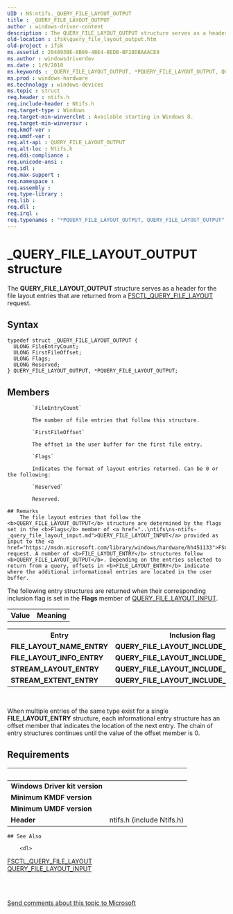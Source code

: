 ```yaml
---
UID : NS:ntifs._QUERY_FILE_LAYOUT_OUTPUT
title : _QUERY_FILE_LAYOUT_OUTPUT
author : windows-driver-content
description : The QUERY_FILE_LAYOUT_OUTPUT structure serves as a header for the file layout entries that are returned from a FSCTL_QUERY_FILE_LAYOUT request.
old-location : ifsk\query_file_layout_output.htm
old-project : ifsk
ms.assetid : 204893BE-8B89-4BE4-BEDB-BF28DBAAACE9
ms.author : windowsdriverdev
ms.date : 1/9/2018
ms.keywords : _QUERY_FILE_LAYOUT_OUTPUT, *PQUERY_FILE_LAYOUT_OUTPUT, QUERY_FILE_LAYOUT_OUTPUT
ms.prod : windows-hardware
ms.technology : windows-devices
ms.topic : struct
req.header : ntifs.h
req.include-header : Ntifs.h
req.target-type : Windows
req.target-min-winverclnt : Available starting in Windows 8.
req.target-min-winversvr : 
req.kmdf-ver : 
req.umdf-ver : 
req.alt-api : QUERY_FILE_LAYOUT_OUTPUT
req.alt-loc : Ntifs.h
req.ddi-compliance : 
req.unicode-ansi : 
req.idl : 
req.max-support : 
req.namespace : 
req.assembly : 
req.type-library : 
req.lib : 
req.dll : 
req.irql : 
req.typenames : "*PQUERY_FILE_LAYOUT_OUTPUT, QUERY_FILE_LAYOUT_OUTPUT"
---
```


# _QUERY_FILE_LAYOUT_OUTPUT structure
The <b>QUERY_FILE_LAYOUT_OUTPUT</b> structure serves as a header for the file layout entries that are returned from a <a href="https://msdn.microsoft.com/library/windows/hardware/hh451133">FSCTL_QUERY_FILE_LAYOUT</a> request.

## Syntax
````
typedef struct _QUERY_FILE_LAYOUT_OUTPUT {
  ULONG FileEntryCount;
  ULONG FirstFileOffset;
  ULONG Flags;
  ULONG Reserved;
} QUERY_FILE_LAYOUT_OUTPUT, *PQUERY_FILE_LAYOUT_OUTPUT;
````

## Members

        
            `FileEntryCount`

            The number of file entries that follow this structure.
        
            `FirstFileOffset`

            The offset in the user buffer for the first file entry.
        
            `Flags`

            Indicates the format of layout entries returned. Can be 0 or the following:

<table>
<tr>
<th>Value</th>
<th>Meaning</th>
</tr>
<tr>
        
            `Reserved`

            Reserved.

    ## Remarks
        The file layout entries that follow the <b>QUERY_FILE_LAYOUT_OUTPUT</b> structure are determined by the flags set in the <b>Flags</b> member of <a href="..\ntifs\ns-ntifs-_query_file_layout_input.md">QUERY_FILE_LAYOUT_INPUT</a> provided as input to the <a href="https://msdn.microsoft.com/library/windows/hardware/hh451133">FSCTL_QUERY_FILE_LAYOUT</a> request. A number of <b>FILE_LAYOUT_ENTRY</b> structures follow <b>QUERY_FILE_LAYOUT_OUTPUT</b>. Depending on the entries selected to return from a query, offsets in <b>FILE_LAYOUT_ENTRY</b> indicate where the additional informational entries are located in the user buffer. 

The following entry structures are returned when their corresponding inclusion flag is set in the <b>Flags</b> member of <a href="..\ntifs\ns-ntifs-_query_file_layout_input.md">QUERY_FILE_LAYOUT_INPUT</a>.<table>
<tr>
<th>Entry</th>
<th>Inclusion flag</th>
</tr>
<tr>
<td><b>FILE_LAYOUT_NAME_ENTRY</b></td>
<td><b>QUERY_FILE_LAYOUT_INCLUDE_NAMES</b></td>
</tr>
<tr>
<td><b>FILE_LAYOUT_INFO_ENTRY</b></td>
<td><b>QUERY_FILE_LAYOUT_INCLUDE_EXTRA_INFO</b></td>
</tr>
<tr>
<td><b>STREAM_LAYOUT_ENTRY</b></td>
<td><b>QUERY_FILE_LAYOUT_INCLUDE_STREAMS</b></td>
</tr>
<tr>
<td><b>STREAM_EXTENT_ENTRY</b></td>
<td><b>QUERY_FILE_LAYOUT_INCLUDE_EXTENTS</b></td>
</tr>
</table>
 



When multiple entries of the same type exist for a single <b>FILE_LAYOUT_ENTRY</b> structure, each informational entry structure has an offset member that indicates the location of the next entry. The chain of entry structures continues until the value of the offset member is 0.

## Requirements
| &nbsp; | &nbsp; |
| ---- |:---- |
| **Windows Driver kit version** |  |
| **Minimum KMDF version** |  |
| **Minimum UMDF version** |  |
| **Header** | ntifs.h (include Ntifs.h) |

    ## See Also

        <dl>
<dt>
<a href="https://msdn.microsoft.com/library/windows/hardware/hh451133">FSCTL_QUERY_FILE_LAYOUT</a>
</dt>
<dt>
<a href="..\ntifs\ns-ntifs-_query_file_layout_input.md">QUERY_FILE_LAYOUT_INPUT</a>
</dt>
</dl>
 

 

<a href="mailto:wsddocfb@microsoft.com?subject=Documentation%20feedback [ifsk\ifsk]:%20QUERY_FILE_LAYOUT_OUTPUT structure%20 RELEASE:%20(1/9/2018)&amp;body=%0A%0APRIVACY STATEMENT%0A%0AWe use your feedback to improve the documentation. We don't use your email address for any other purpose, and we'll remove your email address from our system after the issue that you're reporting is fixed. While we're working to fix this issue, we might send you an email message to ask for more info. Later, we might also send you an email message to let you know that we've addressed your feedback.%0A%0AFor more info about Microsoft's privacy policy, see http://privacy.microsoft.com/en-us/default.aspx." title="Send comments about this topic to Microsoft">Send comments about this topic to Microsoft</a>